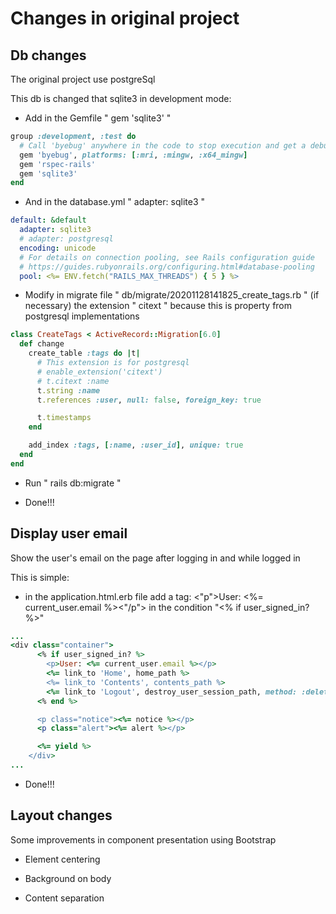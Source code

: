 # Changes in original project

## Db changes

The original project use postgreSql

This db is changed that sqlite3 in development mode:

- Add in the Gemfile " gem 'sqlite3' "

```ruby
group :development, :test do
  # Call 'byebug' anywhere in the code to stop execution and get a debugger console
  gem 'byebug', platforms: [:mri, :mingw, :x64_mingw]
  gem 'rspec-rails'
  gem 'sqlite3'
end
```

- And in the database.yml " adapter: sqlite3 "

```yml
default: &default
  adapter: sqlite3
  # adapter: postgresql
  encoding: unicode
  # For details on connection pooling, see Rails configuration guide
  # https://guides.rubyonrails.org/configuring.html#database-pooling
  pool: <%= ENV.fetch("RAILS_MAX_THREADS") { 5 } %>
```

- Modify in migrate file " db/migrate/20201128141825_create_tags.rb " (if necessary) the extension " citext " because this is property from postgresql implementations

```ruby
class CreateTags < ActiveRecord::Migration[6.0]
  def change
    create_table :tags do |t|
      # This extension is for postgresql
      # enable_extension('citext')
      # t.citext :name
      t.string :name
      t.references :user, null: false, foreign_key: true

      t.timestamps
    end

    add_index :tags, [:name, :user_id], unique: true
  end
end
```

- Run " rails db:migrate "

- Done!!!

## Display user email

Show the user's email on the page after logging in and while logged in

This is simple:

- in the application.html.erb file add a tag: <"p">User: <%= current_user.email %><"/p"> in the condition "<% if user_signed_in? %>"

```ruby
...
<div class="container">
      <% if user_signed_in? %>
        <p>User: <%= current_user.email %></p>
        <%= link_to 'Home', home_path %>
        <%= link_to 'Contents', contents_path %>
        <%= link_to 'Logout', destroy_user_session_path, method: :delete %>
      <% end %>

      <p class="notice"><%= notice %></p>
      <p class="alert"><%= alert %></p>

      <%= yield %>
    </div>
...
```

- Done!!!

## Layout changes

Some improvements in component presentation using Bootstrap 

- Element centering

- Background on body

- Content separation

